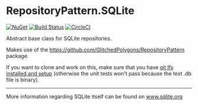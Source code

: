 # RepositoryPattern.SQLite

[![NuGet](https://img.shields.io/nuget/v/GlitchedPolygons.RepositoryPattern.SQLite.svg)](https://www.nuget.org/packages/GlitchedPolygons.RepositoryPattern.SQLite) 
[![Build Status](https://travis-ci.org/GlitchedPolygons/RepositoryPattern.SQLite.svg?branch=master)](https://travis-ci.org/GlitchedPolygons/RepositoryPattern.SQLite) 
[![CircleCI](https://circleci.com/gh/GlitchedPolygons/RepositoryPattern.SQLite/tree/master.svg?style=shield)](https://circleci.com/gh/GlitchedPolygons/RepositoryPattern.SQLite/tree/master)

Abstract base class for SQLite repositories. 

Makes use of the https://github.com/GlitchedPolygons/RepositoryPattern package.

If you want to clone and work on this, make sure that you have [git lfs installed and setup](https://github.com/git-lfs/git-lfs/wiki/Installation) (otherwise the unit tests won't pass because the test .db file is binary).

---

More information regarding SQLite itself can be found on www.sqlite.org
